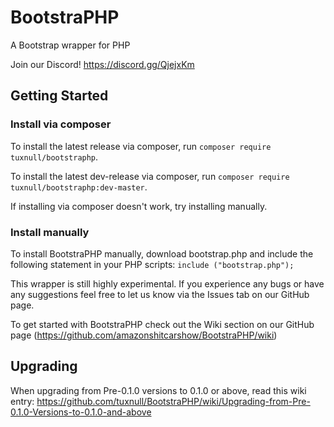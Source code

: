 # BootstraPHP
A Bootstrap wrapper for PHP

Join our Discord! https://discord.gg/QjejxKm

## Getting Started

### Install via composer

To install the latest release via composer, run `composer require tuxnull/bootstraphp`.

To install the latest dev-release via composer, run `composer require tuxnull/bootstraphp:dev-master`.

If installing via composer doesn't work, try installing manually.

### Install manually

To install BootstraPHP manually, download bootstrap.php and include the following statement in your PHP scripts: `include ("bootstrap.php");`


This wrapper is still highly experimental. If you experience any bugs or have any suggestions feel free to let us know via the Issues tab on our GitHub page.

To get started with BootstraPHP check out the Wiki section on our GitHub page (https://github.com/amazonshitcarshow/BootstraPHP/wiki)

## Upgrading

When upgrading from Pre-0.1.0 versions to 0.1.0 or above, read this wiki entry:
https://github.com/tuxnull/BootstraPHP/wiki/Upgrading-from-Pre-0.1.0-Versions-to-0.1.0-and-above


